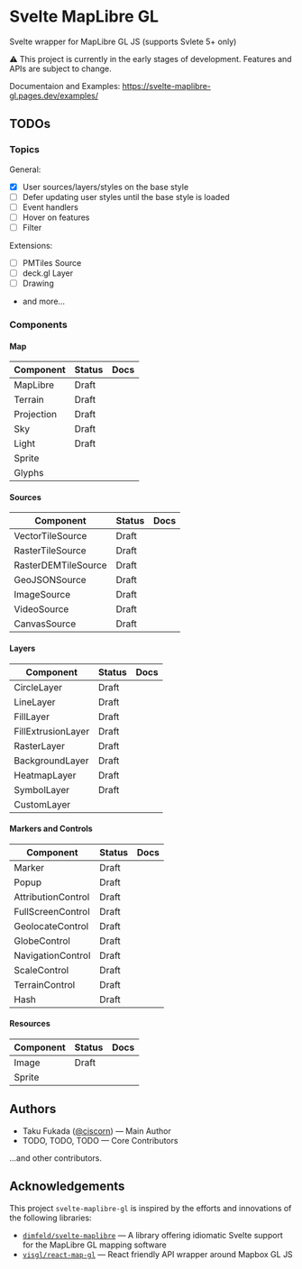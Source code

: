 # Svelte MapLibre GL

Svelte wrapper for MapLibre GL JS (supports Svlete 5+ only)

⚠️ This project is currently in the early stages of development. Features and APIs are subject to change.

Documentaion and Examples: https://svelte-maplibre-gl.pages.dev/examples/

## TODOs

### Topics

General:

- [x] User sources/layers/styles on the base style
- [ ] Defer updating user styles until the base style is loaded
- [ ] Event handlers
- [ ] Hover on features
- [ ] Filter

Extensions:

- [ ] PMTiles Source
- [ ] deck.gl Layer
- [ ] Drawing
- and more...

### Components

#### Map

| Component  | Status | Docs |
| ---------- | ------ | ---- |
| MapLibre   | Draft  |      |
| Terrain    | Draft  |      |
| Projection | Draft  |      |
| Sky        | Draft  |      |
| Light      | Draft  |      |
| Sprite     |        |      |
| Glyphs     |        |      |

#### Sources

| Component           | Status | Docs |
| ------------------- | ------ | ---- |
| VectorTileSource    | Draft  |      |
| RasterTileSource    | Draft  |      |
| RasterDEMTileSource | Draft  |      |
| GeoJSONSource       | Draft  |      |
| ImageSource         | Draft  |      |
| VideoSource         | Draft  |      |
| CanvasSource        | Draft  |      |

#### Layers

| Component          | Status | Docs |
| ------------------ | ------ | ---- |
| CircleLayer        | Draft  |      |
| LineLayer          | Draft  |      |
| FillLayer          | Draft  |      |
| FillExtrusionLayer | Draft  |      |
| RasterLayer        | Draft  |      |
| BackgroundLayer    | Draft  |      |
| HeatmapLayer       | Draft  |      |
| SymbolLayer        | Draft  |      |
| CustomLayer        |        |      |

#### Markers and Controls

| Component          | Status | Docs |
| ------------------ | ------ | ---- |
| Marker             | Draft  |      |
| Popup              | Draft  |      |
| AttributionControl | Draft  |      |
| FullScreenControl  | Draft  |      |
| GeolocateControl   | Draft  |      |
| GlobeControl       | Draft  |      |
| NavigationControl  | Draft  |      |
| ScaleControl       | Draft  |      |
| TerrainControl     | Draft  |      |
| Hash               | Draft  |      |

#### Resources

| Component | Status | Docs |
| --------- | ------ | ---- |
| Image     | Draft  |      |
| Sprite    |        |      |

## Authors

- Taku Fukada ([@ciscorn](https://github.com/ciscorn/)) &mdash; Main Author
- TODO, TODO, TODO &mdash; Core Contributors

...and other contributors.

## Acknowledgements

This project `svelte-maplibre-gl` is inspired by the efforts and innovations of the following libraries:

- [`dimfeld/svelte-maplibre`](https://github.com/dimfeld/svelte-maplibre) &mdash; A library offering idiomatic Svelte support for the MapLibre GL mapping software
- [`visgl/react-map-gl`](https://github.com/visgl/react-map-gl) &mdash; React friendly API wrapper around Mapbox GL JS
